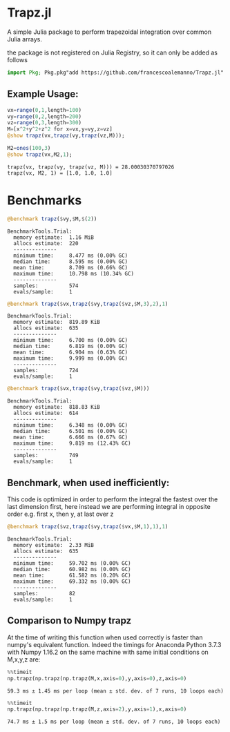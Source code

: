 # Trapz.jl

A simple Julia package to perform trapezoidal integration over common Julia arrays. 

the package is not registered on Julia Registry, so it can only be added as follows
```julia
import Pkg; Pkg.pkg"add https://github.com/francescoalemanno/Trapz.jl"
```

## Example Usage:


```julia
vx=range(0,1,length=100)
vy=range(0,2,length=200)
vz=range(0,3,length=300)
M=[x^2+y^2+z^2 for x=vx,y=vy,z=vz]
@show trapz(vx,trapz(vy,trapz(vz,M)));

M2=ones(100,3)
@show trapz(vx,M2,1);

```

    trapz(vx, trapz(vy, trapz(vz, M))) = 28.00030370797026
    trapz(vx, M2, 1) = [1.0, 1.0, 1.0]


# Benchmarks


```julia
@benchmark trapz($vy,$M,$(2))
```

    BenchmarkTools.Trial: 
      memory estimate:  1.16 MiB
      allocs estimate:  220
      --------------
      minimum time:     8.477 ms (0.00% GC)
      median time:      8.595 ms (0.00% GC)
      mean time:        8.709 ms (0.66% GC)
      maximum time:     10.798 ms (10.34% GC)
      --------------
      samples:          574
      evals/sample:     1

```julia
@benchmark trapz($vx,trapz($vy,trapz($vz,$M,3),2),1)
```

    BenchmarkTools.Trial: 
      memory estimate:  819.89 KiB
      allocs estimate:  635
      --------------
      minimum time:     6.700 ms (0.00% GC)
      median time:      6.819 ms (0.00% GC)
      mean time:        6.904 ms (0.63% GC)
      maximum time:     9.999 ms (0.00% GC)
      --------------
      samples:          724
      evals/sample:     1

```julia
@benchmark trapz($vx,trapz($vy,trapz($vz,$M)))
```

    BenchmarkTools.Trial: 
      memory estimate:  818.83 KiB
      allocs estimate:  614
      --------------
      minimum time:     6.348 ms (0.00% GC)
      median time:      6.501 ms (0.00% GC)
      mean time:        6.666 ms (0.67% GC)
      maximum time:     9.819 ms (12.43% GC)
      --------------
      samples:          749
      evals/sample:     1

## Benchmark, when used inefficiently:

This code is optimized in order to perform the integral the fastest over the last dimension first, here instead we are performing integral in opposite order e.g. first x, then y, at last over z


```julia
@benchmark trapz($vz,trapz($vy,trapz($vx,$M,1),1),1)
```

    BenchmarkTools.Trial: 
      memory estimate:  2.33 MiB
      allocs estimate:  635
      --------------
      minimum time:     59.702 ms (0.00% GC)
      median time:      60.982 ms (0.00% GC)
      mean time:        61.582 ms (0.20% GC)
      maximum time:     69.332 ms (0.00% GC)
      --------------
      samples:          82
      evals/sample:     1
## Comparison to Numpy trapz
At the time of writing this function when used correctly is faster than numpy's equivalent function.
Indeed the timings for Anaconda Python 3.7.3 with Numpy 1.16.2 on the same machine with same initial conditions on M,x,y,z are:
```python
%%timeit
np.trapz(np.trapz(np.trapz(M,x,axis=0),y,axis=0),z,axis=0)
```
    59.3 ms ± 1.45 ms per loop (mean ± std. dev. of 7 runs, 10 loops each)
```python
%%timeit
np.trapz(np.trapz(np.trapz(M,z,axis=2),y,axis=1),x,axis=0)
```
    74.7 ms ± 1.5 ms per loop (mean ± std. dev. of 7 runs, 10 loops each)
```python

```

